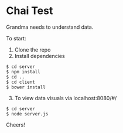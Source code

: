# Chai Test

Grandma needs to understand data.

To start:

1. Clone the repo
2. Install dependencies
```
$ cd server
$ npm install
$ cd ..
$ cd client
$ bower install
```
3. To view data visuals via localhost:8080/#/
```
$ cd server
$ node server.js
```

Cheers!
